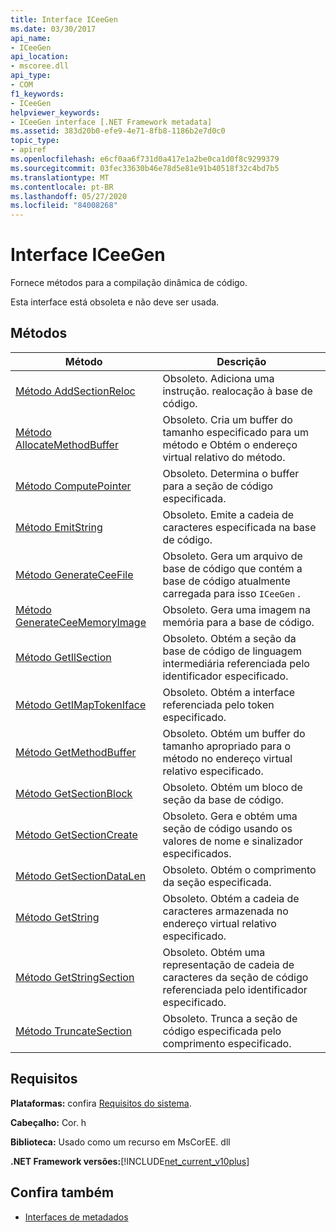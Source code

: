 ```yaml
---
title: Interface ICeeGen
ms.date: 03/30/2017
api_name:
- ICeeGen
api_location:
- mscoree.dll
api_type:
- COM
f1_keywords:
- ICeeGen
helpviewer_keywords:
- ICeeGen interface [.NET Framework metadata]
ms.assetid: 383d20b0-efe9-4e71-8fb8-1186b2e7d0c0
topic_type:
- apiref
ms.openlocfilehash: e6cf0aa6f731d0a417e1a2be0ca1d0f8c9299379
ms.sourcegitcommit: 03fec33630b46e78d5e81e91b40518f32c4bd7b5
ms.translationtype: MT
ms.contentlocale: pt-BR
ms.lasthandoff: 05/27/2020
ms.locfileid: "84008268"
---
```

# <a name="iceegen-interface"></a>Interface ICeeGen
Fornece métodos para a compilação dinâmica de código.  
  
 Esta interface está obsoleta e não deve ser usada.  
  
## <a name="methods"></a>Métodos  
  
|Método|Descrição|  
|------------|-----------------|  
|[Método AddSectionReloc](iceegen-addsectionreloc-method.md)|Obsoleto. Adiciona uma instrução. realocação à base de código.|  
|[Método AllocateMethodBuffer](iceegen-allocatemethodbuffer-method.md)|Obsoleto. Cria um buffer do tamanho especificado para um método e Obtém o endereço virtual relativo do método.|  
|[Método ComputePointer](iceegen-computepointer-method.md)|Obsoleto. Determina o buffer para a seção de código especificada.|  
|[Método EmitString](iceegen-emitstring-method.md)|Obsoleto. Emite a cadeia de caracteres especificada na base de código.|  
|[Método GenerateCeeFile](iceegen-generateceefile-method.md)|Obsoleto. Gera um arquivo de base de código que contém a base de código atualmente carregada para isso `ICeeGen` .|  
|[Método GenerateCeeMemoryImage](iceegen-generateceememoryimage-method.md)|Obsoleto. Gera uma imagem na memória para a base de código.|  
|[Método GetIlSection](iceegen-getilsection-method.md)|Obsoleto. Obtém a seção da base de código de linguagem intermediária referenciada pelo identificador especificado.|  
|[Método GetIMapTokenIface](iceegen-getimaptokeniface-method.md)|Obsoleto. Obtém a interface referenciada pelo token especificado.|  
|[Método GetMethodBuffer](iceegen-getmethodbuffer-method.md)|Obsoleto. Obtém um buffer do tamanho apropriado para o método no endereço virtual relativo especificado.|  
|[Método GetSectionBlock](iceegen-getsectionblock-method.md)|Obsoleto. Obtém um bloco de seção da base de código.|  
|[Método GetSectionCreate](iceegen-getsectioncreate-method.md)|Obsoleto. Gera e obtém uma seção de código usando os valores de nome e sinalizador especificados.|  
|[Método GetSectionDataLen](iceegen-getsectiondatalen-method.md)|Obsoleto. Obtém o comprimento da seção especificada.|  
|[Método GetString](iceegen-getstring-method.md)|Obsoleto. Obtém a cadeia de caracteres armazenada no endereço virtual relativo especificado.|  
|[Método GetStringSection](iceegen-getstringsection-method.md)|Obsoleto. Obtém uma representação de cadeia de caracteres da seção de código referenciada pelo identificador especificado.|  
|[Método TruncateSection](iceegen-truncatesection-method.md)|Obsoleto. Trunca a seção de código especificada pelo comprimento especificado.|  
  
## <a name="requirements"></a>Requisitos  
 **Plataformas:** confira [Requisitos do sistema](../../get-started/system-requirements.md).  
  
 **Cabeçalho:** Cor. h  
  
 **Biblioteca:** Usado como um recurso em MsCorEE. dll  
  
 **.NET Framework versões:**[!INCLUDE[net_current_v10plus](../../../../includes/net-current-v10plus-md.md)]  
  
## <a name="see-also"></a>Confira também

- [Interfaces de metadados](metadata-interfaces.md)
